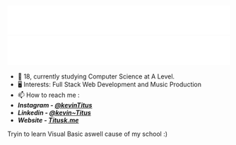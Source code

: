 <img src="https://github.com/Kpt05/Kpt05/blob/main/headerD.svg#gh-dark-mode-only"/>
<img src="https://github.com/Kpt05/Kpt05/blob/main/headerL.svg#gh-light-mode-only"/>

- 🌱 18, currently studying Computer Science at A Level.
- 🖥️ Interests: Full Stack Web Development and Music Production
- 📫 How to reach me : 
- ***Instagram - [@kevinTitus](https://www.instagram.com/_kevintitus_/)***
- ***Linkedin - [@kevin~Titus](https://www.linkedin.com/in/kevin~titus/)***
- ***Website - [Titusk.me](https://titusk.me)***

Tryin to learn Visual Basic aswell cause of my school :)

<!---
Kpt05/Kpt05 is a ✨ special ✨ repository because its `README.md` (this file) appears on your GitHub profile.
You can click the Preview link to take a look at your changes.
--->
